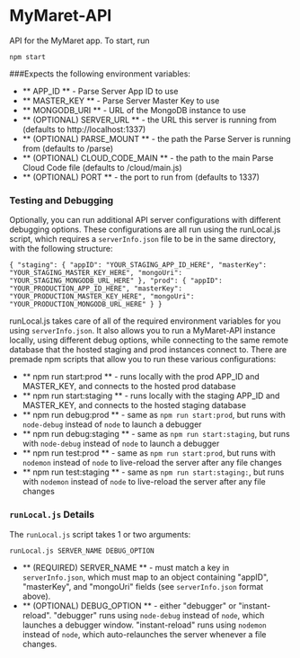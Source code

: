 # MyMaret-API
API for the MyMaret app.  To start, run

`npm start`

###Expects the following environment variables:
- ** APP_ID ** - Parse Server App ID to use
- ** MASTER_KEY ** - Parse Server Master Key to use
- ** MONGODB_URI ** - URL of the MongoDB instance to use
- ** (OPTIONAL) SERVER_URL ** - the URL this server is running from (defaults to http://localhost:1337)
- ** (OPTIONAL) PARSE_MOUNT ** - the path the Parse Server is running from (defaults to /parse)
- ** (OPTIONAL) CLOUD_CODE_MAIN ** - the path to the main Parse Cloud Code file (defaults to /cloud/main.js)
- ** (OPTIONAL) PORT ** - the port to run from (defaults to 1337)

 ### Testing and Debugging
 Optionally, you can run additional API server configurations with different debugging options.  These configurations are all run using the runLocal.js script, which requires a `serverInfo.json` file to be in the same directory, with the following structure:

 `
 {
	"staging": {
		"appID": "YOUR_STAGING_APP_ID_HERE",
		"masterKey": "YOUR_STAGING_MASTER_KEY_HERE",
		"mongoUri": "YOUR_STAGING_MONGODB_URL_HERE"
	},
	"prod": {
		"appID": "YOUR_PRODUCTION_APP_ID_HERE",
		"masterKey": "YOUR_PRODUCTION_MASTER_KEY_HERE",
		"mongoUri": "YOUR_PRODUCTION_MONGODB_URL_HERE"
	}
 }
 `

runLocal.js takes care of all of the required environment variables for you using `serverInfo.json`.  It also allows you to run a MyMaret-API instance locally, using different debug options, while connecting to the same remote database that the hosted staging and prod instances connect to.  There are premade npm scripts that allow you to run these various configurations:
- ** npm run start:prod ** - runs locally with the prod APP_ID and MASTER_KEY, and connects to the hosted prod database
- ** npm run start:staging ** - runs locally with the staging APP_ID and MASTER_KEY, and connects to the hosted staging database
- ** npm run debug:prod ** - same as `npm run start:prod`, but runs with `node-debug` instead of `node` to launch a debugger
- ** npm run debug:staging ** - same as `npm run start:staging`, but runs with `node-debug` instead of `node` to launch a debugger
- ** npm run test:prod ** - same as `npm run start:prod`, but runs with `nodemon` instead of `node` to live-reload the server after any file changes
- ** npm run test:staging ** - same as `npm run start:staging:`, but runs with `nodemon` instead of `node` to live-reload the server after any file changes

### `runLocal.js` Details
The `runLocal.js` script takes 1 or two arguments:

`runLocal.js SERVER_NAME DEBUG_OPTION`

- ** (REQUIRED) SERVER_NAME ** - must match a key in `serverInfo.json`, which must map to an object containing "appID", "masterKey", and "mongoUri" fields (see `serverInfo.json` format above).
- ** (OPTIONAL) DEBUG_OPTION ** - either "debugger" or "instant-reload".  "debugger" runs using `node-debug` instead of `node`, which launches a debugger window.  "instant-reload" runs using `nodemon` instead of `node`, which auto-relaunches the server whenever a file changes.